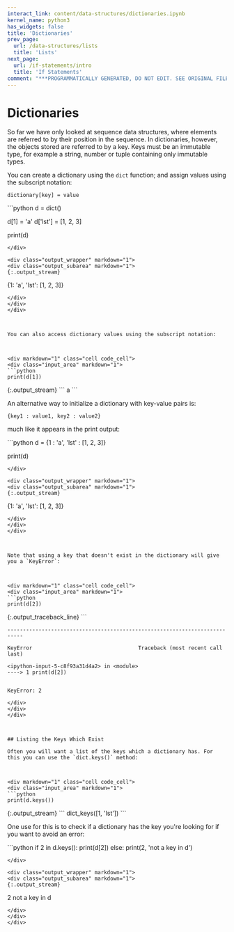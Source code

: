```yaml
---
interact_link: content/data-structures/dictionaries.ipynb
kernel_name: python3
has_widgets: false
title: 'Dictionaries'
prev_page:
  url: /data-structures/lists
  title: 'Lists'
next_page:
  url: /if-statements/intro
  title: 'If Statements'
comment: "***PROGRAMMATICALLY GENERATED, DO NOT EDIT. SEE ORIGINAL FILES IN /content***"
---
```

# Dictionaries

So far we have only looked at sequence data structures, where elements are referred to by their position in the sequence. In dictionaries, however, the objects stored are referred to by a key. Keys must be an immutable type, for example a string, number or tuple containing only immutable types.

You can create a dictionary using the `dict` function; and assign values using the subscript notation: <!--- Look this up. Introduce earlier. Make a glossary! -->
```
dictionary[key] = value
```



<div markdown="1" class="cell code_cell">
<div class="input_area" markdown="1">
```python
d = dict()

d[1] = 'a'
d['lst'] = [1, 2, 3]

print(d)

```
</div>

<div class="output_wrapper" markdown="1">
<div class="output_subarea" markdown="1">
{:.output_stream}
```
{1: 'a', 'lst': [1, 2, 3]}
```
</div>
</div>
</div>



You can also access dictionary values using the subscript notation:



<div markdown="1" class="cell code_cell">
<div class="input_area" markdown="1">
```python
print(d[1])

```
</div>

<div class="output_wrapper" markdown="1">
<div class="output_subarea" markdown="1">
{:.output_stream}
```
a
```
</div>
</div>
</div>



An alternative way to initialize a dictionary with key-value pairs is:
```
{key1 : value1, key2 : value2}
```
much like it appears in the print output:



<div markdown="1" class="cell code_cell">
<div class="input_area" markdown="1">
```python
d = {1 : 'a',  'lst' : [1, 2, 3]}

print(d)

```
</div>

<div class="output_wrapper" markdown="1">
<div class="output_subarea" markdown="1">
{:.output_stream}
```
{1: 'a', 'lst': [1, 2, 3]}
```
</div>
</div>
</div>



Note that using a key that doesn't exist in the dictionary will give you a `KeyError`:



<div markdown="1" class="cell code_cell">
<div class="input_area" markdown="1">
```python
print(d[2])

```
</div>

<div class="output_wrapper" markdown="1">
<div class="output_subarea" markdown="1">
{:.output_traceback_line}
```

    ---------------------------------------------------------------------------

    KeyError                                  Traceback (most recent call last)

    <ipython-input-5-c8f93a31d4a2> in <module>
    ----> 1 print(d[2])
    

    KeyError: 2


```
</div>
</div>
</div>



## Listing the Keys Which Exist

Often you will want a list of the keys which a dictionary has. For this you can use the `dict.keys()` method:



<div markdown="1" class="cell code_cell">
<div class="input_area" markdown="1">
```python
print(d.keys())

```
</div>

<div class="output_wrapper" markdown="1">
<div class="output_subarea" markdown="1">
{:.output_stream}
```
dict_keys([1, 'lst'])
```
</div>
</div>
</div>



One use for this is to check if a dictionary has the key you're looking for if you want to avoid an error:



<div markdown="1" class="cell code_cell">
<div class="input_area" markdown="1">
```python
if 2 in d.keys():
    print(d[2])
else:
    print(2, 'not a key in d')

```
</div>

<div class="output_wrapper" markdown="1">
<div class="output_subarea" markdown="1">
{:.output_stream}
```
2 not a key in d
```
</div>
</div>
</div>

